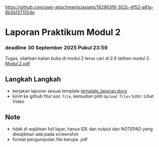 
https://github.com/user-attachments/assets/182963f8-302c-4f52-a81a-8b5bf371554e
# Laporan Praktikum Modul 2
### deadline 30 September 2025 Pukul 23:59

Tugas, silahkan kalian buka di modul 2 terus cari di 2.6 latihan modul 2.
[Modul 2.pdf](https://github.com/user-attachments/files/22464669/Modul.2.pdf)

## Langkah Langkah
- kerjakan laporan sesuai template [template_laporan.docx](https://github.com/user-attachments/files/22464701/template_laporan.docx)
- kirim ke github fitur `Add file`, kemudian pilih `Upload files` tutor: Lihat Video

## Note
- tidak di wajibkan full layar, hanya IDE dan output dan NOTEPAD yang diwajibkan ada pada screenshot
- format pengumpulan file berupa .pdf
